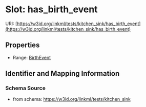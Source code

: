 # Slot: has_birth_event

URI: [https://w3id.org/linkml/tests/kitchen_sink/has_birth_event](https://w3id.org/linkml/tests/kitchen_sink/has_birth_event)



<!-- no inheritance hierarchy -->


## Properties

 * Range: [BirthEvent](BirthEvent.md)



## Identifier and Mapping Information







### Schema Source


* from schema: https://w3id.org/linkml/tests/kitchen_sink



